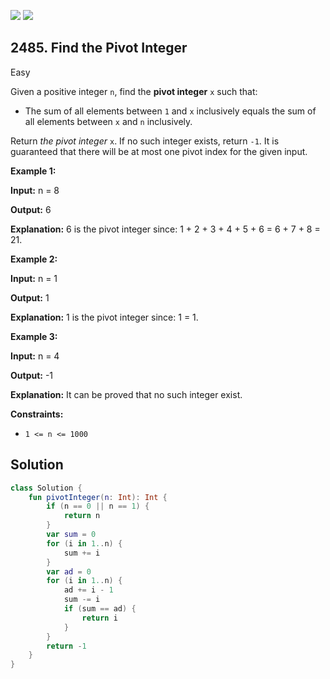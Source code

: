 [![](https://img.shields.io/github/stars/javadev/LeetCode-in-Kotlin?label=Stars&style=flat-square)](https://github.com/javadev/LeetCode-in-Kotlin)
[![](https://img.shields.io/github/forks/javadev/LeetCode-in-Kotlin?label=Fork%20me%20on%20GitHub%20&style=flat-square)](https://github.com/javadev/LeetCode-in-Kotlin/fork)

## 2485\. Find the Pivot Integer

Easy

Given a positive integer `n`, find the **pivot integer** `x` such that:

*   The sum of all elements between `1` and `x` inclusively equals the sum of all elements between `x` and `n` inclusively.

Return _the pivot integer_ `x`. If no such integer exists, return `-1`. It is guaranteed that there will be at most one pivot index for the given input.

**Example 1:**

**Input:** n = 8

**Output:** 6

**Explanation:** 6 is the pivot integer since: 1 + 2 + 3 + 4 + 5 + 6 = 6 + 7 + 8 = 21.

**Example 2:**

**Input:** n = 1

**Output:** 1

**Explanation:** 1 is the pivot integer since: 1 = 1.

**Example 3:**

**Input:** n = 4

**Output:** -1

**Explanation:** It can be proved that no such integer exist.

**Constraints:**

*   `1 <= n <= 1000`

## Solution

```kotlin
class Solution {
    fun pivotInteger(n: Int): Int {
        if (n == 0 || n == 1) {
            return n
        }
        var sum = 0
        for (i in 1..n) {
            sum += i
        }
        var ad = 0
        for (i in 1..n) {
            ad += i - 1
            sum -= i
            if (sum == ad) {
                return i
            }
        }
        return -1
    }
}
```